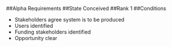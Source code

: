 ##Alpha
Requirements
##State
Conceived
##Rank
1
##Conditions
- Stakeholders agree system is to be produced
- Users identified
- Funding stakeholders identified
- Opportunity clear
